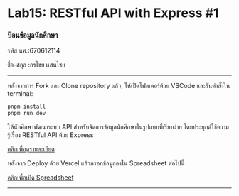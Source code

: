 # Lab15: RESTful API with Express #1

### ป้อนข้อมูลนักศึกษา

รหัส นศ.:670612114

ชื่อ-สกุล :กรไชย เเสนไชย

---

หลังจากการ Fork และ Clone repository แล้ว, ให้เปิดโฟลเดอร์ด้วย VSCode และรันคำสั่งใน terminal:

```bash
pnpm install
pnpm run dev
```

ให้นักศึกษาพัฒนาระบบ API สำหรับจัดการข้อมูลนักศึกษาในรูปแบบที่เรียบง่าย โดยประยุกต์ใช้ความรู้เรื่อง RESTful API ด้วย Express

[คลิกเพื่อดูรายละเอียด](https://o365cmu-my.sharepoint.com/:b:/g/personal/dome_potikanond_cmu_ac_th/EctkQqmaCE9DoYNKozoVYccB7oSwaioIsT9vYPN6gMgVcQ?e=28xmTU)

หลังจาก Deploy ด้วย Vercel แล้วกรอกข้อมูลลงใน Spreadsheet ต่อไปนี้

[คลิกเพื่อเปิด Spreadsheet](https://o365cmu-my.sharepoint.com/:x:/g/personal/dome_potikanond_cmu_ac_th/ETFvzKA2h2lKk-3ktumEanUBRtX4sAvNHk-ssok3MFwYOg?e=U5n3gF)

---
